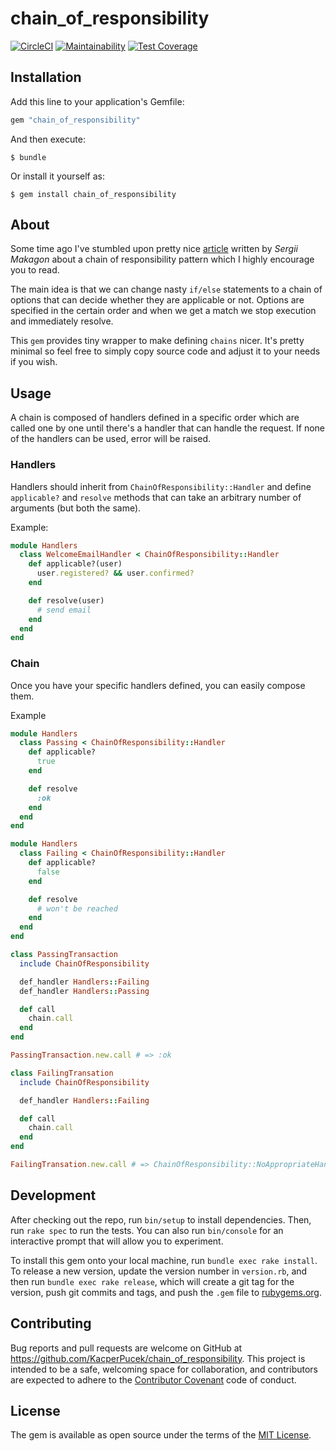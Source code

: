 # chain_of_responsibility

[![CircleCI](https://circleci.com/gh/KacperPucek/chain_of_responsibility.svg?style=shield)](https://circleci.com/gh/KacperPucek/chain_of_responsibility)
[![Maintainability](https://api.codeclimate.com/v1/badges/b9b001acc0dfd25d0c19/maintainability)](https://codeclimate.com/github/KacperPucek/chain_of_responsibility/maintainability)
[![Test Coverage](https://api.codeclimate.com/v1/badges/b9b001acc0dfd25d0c19/test_coverage)](https://codeclimate.com/github/KacperPucek/chain_of_responsibility/test_coverage)

## Installation

Add this line to your application's Gemfile:

```ruby
gem "chain_of_responsibility"
```

And then execute:

    $ bundle

Or install it yourself as:

    $ gem install chain_of_responsibility

## About

Some time ago I've stumbled upon pretty nice [article](http://rubyblog.pro/2017/11/chain-of-responsibility-ruby) written by *Sergii Makagon* about a chain of
responsibility pattern which I highly encourage you to read.

The main idea is that we can change nasty `if/else` statements to a chain of
options that can decide whether they are applicable or not. Options
are specified in the certain order and when we get a match we stop
execution and immediately resolve.

This `gem` provides tiny wrapper to make defining `chains` nicer. It's pretty minimal so feel free to simply copy source code and adjust it to your needs if you wish.

## Usage

A chain is composed of handlers defined in a specific order which are called one by one until
there's a handler that can handle the request. If none of the handlers can be used, error will
be raised.

### Handlers

Handlers should inherit from `ChainOfResponsibility::Handler` and define `applicable?` and `resolve` methods that can take an arbitrary number of arguments (but both the same).

Example:

```ruby
module Handlers
  class WelcomeEmailHandler < ChainOfResponsibility::Handler
    def applicable?(user)
      user.registered? && user.confirmed?
    end

    def resolve(user)
      # send email
    end
  end
end
```

### Chain

Once you have your specific handlers defined, you can easily compose them.

Example

```ruby
module Handlers
  class Passing < ChainOfResponsibility::Handler
    def applicable?
      true
    end

    def resolve
      :ok
    end
  end
end

module Handlers
  class Failing < ChainOfResponsibility::Handler
    def applicable?
      false
    end

    def resolve
      # won't be reached
    end
  end
end

class PassingTransaction
  include ChainOfResponsibility

  def_handler Handlers::Failing
  def_handler Handlers::Passing

  def call
    chain.call
  end
end

PassingTransaction.new.call # => :ok

class FailingTransation
  include ChainOfResponsibility

  def_handler Handlers::Failing

  def call
    chain.call
  end
end

FailingTransation.new.call # => ChainOfResponsibility::NoAppropriateHandlerFoundError
```


## Development

After checking out the repo, run `bin/setup` to install dependencies. Then, run `rake spec` to run the tests. You can also run `bin/console` for an interactive prompt that will allow you to experiment.

To install this gem onto your local machine, run `bundle exec rake install`. To release a new version, update the version number in `version.rb`, and then run `bundle exec rake release`, which will create a git tag for the version, push git commits and tags, and push the `.gem` file to [rubygems.org](https://rubygems.org).

## Contributing

Bug reports and pull requests are welcome on GitHub at https://github.com/KacperPucek/chain_of_responsibility. This project is intended to be a safe, welcoming space for collaboration, and contributors are expected to adhere to the [Contributor Covenant](http://contributor-covenant.org) code of conduct.


## License

The gem is available as open source under the terms of the [MIT License](http://opensource.org/licenses/MIT).

